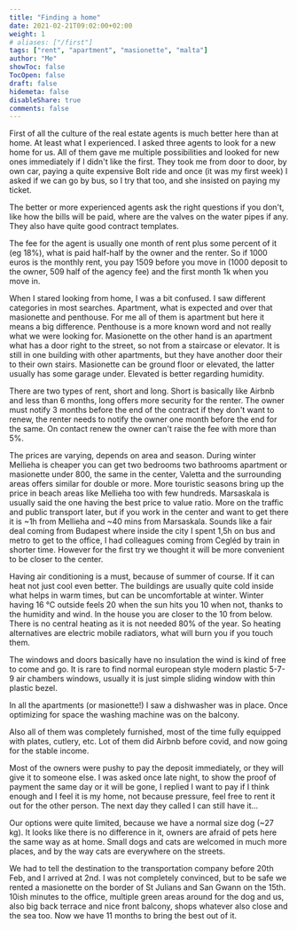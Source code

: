 ```yaml
---
title: "Finding a home"
date: 2021-02-21T09:02:00+02:00
weight: 1
# aliases: ["/first"]
tags: ["rent", "apartment", "masionette", "malta"]
author: "Me"
showToc: false
TocOpen: false
draft: false
hidemeta: false
disableShare: true
comments: false
---
```



First of all the culture of the real estate agents is much better here than at home. At least what I experienced. 
I asked three agents to look for a new home for us. All of them gave me multiple possibilities and looked for new ones immediately if I didn't like the first. They took me from door to door, by own car, paying a quite expensive Bolt ride and once (it was my first week) I asked if we can go by bus, so I try that too, and she insisted on paying my ticket.

The better or more experienced agents ask the right questions if you don't, like how the bills will be paid, where are the valves on the water pipes if any.
They also have quite good contract templates.

The fee for the agent is usually one month of rent plus some percent of it (eg 18%), what is paid half-half by the owner and the renter.
So if 1000 euros is the monthly rent, you pay 1509 before you move in (1000 deposit to the owner, 509 half of the agency fee) and the first month 1k when you move in.

When I stared looking from home, I was a bit confused. I saw different categories in most searches. Apartment, what is expected and over that masionette and penthouse. For me all of them is apartment but here it means a big difference. Penthouse is a more known word and not really what we were looking for.
Masionette on the other hand is an apartment what has a door right to the street, so not from a staircase or elevator. It is still in one building with other apartments, but they have another door their to their own stairs.
Masionette can be ground floor or elevated, the latter usually has some garage under. Elevated is better regarding humidity.

There are two types of rent, short and long. Short is basically like Airbnb and less than 6 months, long offers more security for the renter.
The owner must notify 3 months before the end of the contract if they don't want to renew, the renter needs to notify the owner one month before the end for the same.
On contact renew the owner can't raise the fee with more than 5%.

The prices are varying, depends on area and season. During winter Mellieha is cheaper you can get two bedrooms two bathrooms apartment or masionette under 800, the same in the center, Valetta and the surrounding areas offers similar for double or more. More touristic seasons bring up the price in beach areas like Mellieha too with few hundreds.
Marsaskala is usually said the one having the best price to value ratio.
More on the traffic and public transport later, but if you work in the center and want to get there it is ~1h from Mellieha and ~40 mins from Marsaskala.
Sounds like a fair deal coming from Budapest where inside the city I spent 1,5h on bus and metro to get to the office, I had colleagues coming from Cegléd by train in shorter time.
However for the first try we thought it will be more convenient to be closer to the center.

Having air conditioning is a must, because of summer of course. If it can heat not just cool even better.
The buildings are usually quite cold inside what helps in warm times, but can be uncomfortable at winter.
Winter having 16 °C outside feels 20 when the sun hits you 10 when not, thanks to the humidity and wind. In the house you are closer to the 10 from below.
There is no central heating as it is not needed 80% of the year. So heating alternatives are electric mobile radiators, what will burn you if you touch them.

The windows and doors basically have no insulation the wind is kind of free to come and go.
It is rare to find normal european style modern plastic 5-7-9 air chambers windows, usually it is just simple sliding window with thin plastic bezel.

In all the apartments (or masionette!) I saw a dishwasher was in place. Once optimizing for space the washing machine was on the balcony.

Also all of them was completely furnished, most of the time fully equipped with plates, cutlery, etc.
Lot of them did Airbnb before covid, and now going for the stable income.

Most of the owners were pushy to pay the deposit immediately, or they will give it to someone else.
I was asked once late night, to show the proof of payment the same day or it will be gone, I replied I want to pay if I think enough and I feel it is my home, not because pressure, feel free to rent it out for the other person. The next day they called I can still have it...

Our options were quite limited, because we have a normal size dog (~27 kg). It looks like there is no difference in it, owners are afraid of pets here the same way as at home. Small dogs and cats are welcomed in much more places, and by the way cats are everywhere on the streets.

We had to tell the destination to the transportation company before 20th Feb, and I arrived at 2nd. I was not completely convinced, but to be safe we rented a masionette on the border of St Julians and San Gwann on the 15th. 10ish minutes to the office, multiple green areas around for the dog and us, also big back terrace and nice front balcony, shops whatever also close and the sea too.
Now we have 11 months to bring the best out of it.